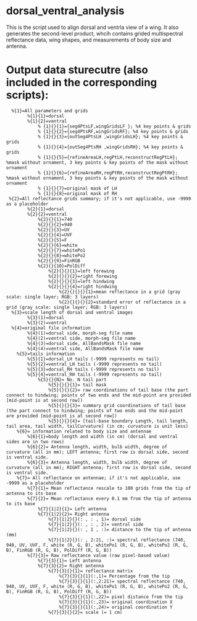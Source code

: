 # dorsal_ventral_analysis
 This is the script used to align dorsal and ventrla view of a wing. It also generates the second-level product, whcih contains grided multispectral reflectance data, wing shapes, and measurements of body size and antenna.
# Output data sturecutre (also included in the corresponding scripts):
      %{1}=All parameters and grids
            %{1}{1}=dorsal
            %{1}{2}=ventral
                % {1}{}{1}={seg4PtsLF,wingGridsLF }; %4 key points & grids
                % {1}{}{2}={seg4PtsRF,wingGridsRF}; %4 key points & grids
                % {1}{}{3}={outSeg4PtsLH ,wingGridsLH}; %4 key points & grids
                % {1}{}{4}={outSeg4PtsRH ,wingGridsRH}; %4 key points & grids
                % {1}{}{5}={refineAreaLH,regPtLH,reconstructRegPtLH}; %mask without ornament, 3 key points & key points of the mask without ornament
                % {1}{}{6}={refineAreaRH,regPtRH,reconstructRegPtRH}; %mask without ornament, 3 key points & key points of the mask without ornament
                % {1}{}{7}=original mask of LH
                % {1}{}{8}=original mask of RH
     %{2}=All reflectance grids summary; if it's not applicable, use -9999 as a placeholder
            %{2}{1}=dorsal
            %{2}{2}=ventral
                %{2}{}{1}=740
                %{2}{}{2}=940
                %{2}{}{3}=UV
                %{2}{}{4}=UVF
                %{2}{}{5}=F
                %{2}{}{6}=white
                %{2}{}{7}=whitePo1
                %{2}{}{8}=whitePo2
                %{2}{}{9}=FinRGB
                %{2}{}{10}=PolDiff
                    %{2}{}{}{1}=left forewing
                    %{2}{}{}{2}=right forewing
                    %{2}{}{}{3}=left hindwing
                    %{2}{}{}{4}=right hindwing
                        %{2}{}{}{}{1}=mean reflectance in a grid (gray scale: single layer; RGB: 3 layers)
                        %{2}{}{}{}{2}=standard error of reflectance in a grid (gray scale: single layer; RGB: 3 layers)
      %{3}=scale length of dorsal and ventral images
            %{3}(1)=dorsal
            %{3}(2)=ventral
      %{4}=original file information
            %{4}(1)=dorsal side, morph-seg file name
            %{4}(2)=ventral side, morph-seg file name
            %{4}(3)=dorsal side, AllBandsMask file name
            %{4}(4)=ventral side, AllBandsMask file name
        %{5}=tails information
            %{5}{1}=dorsal_LH tails (-9999 represents no tail)
            %{5}{2}=ventral_LH tails (-9999 represents no tail)
            %{5}{3}=dorsal_RH tails (-9999 represents no tail)
            %{5}{4}=ventral_RH tails (-9999 represents no tail)
                %{5}{}{N}= No. N tail part
                    %{5}{}{}{1}= tail mask
                    %{5}{}{}{2}= raw coordinations of tail base (the part connect to hindwing; points of two ends and the mid-point are provided [mid-point is at second row])
                    %{5}{}{}{3}= summary grid coordinations of tail base (the part connect to hindwing; points of two ends and the mid-point are provided [mid-point is at second row])
                    %{5}{}{}{4}= [tail-base boundary Length, tail length, tail area, tail width, tailCurvature] (in cm; curvature is unit less)
        %{6}= information related to body size and antennae
            %{6}{1}=body length and width (in cm) (dorsal and ventral sides are in two rows)
            %{6}{2}= Antenna length, width, bulb width, degree of curvature (all in mm); LEFT antenna; first row is dorsal side, second is ventral side.
            %{6}{3}= Antenna length, width, bulb width, degree of curvature (all in mm); RIGHT antenna; first row is dorsal side, second is ventral side.
        %{7}= All reflectance on antennae; if it's not applicable, use -9999 as a placeholder
            %{7}{1}= Mean reflectance rescale to 100 grids from the tip of antenna to its base
            %{7}{2}= Mean reflectance every 0.1 mm from the tip of antenna to its base
                %{7}{1|2}{1}= Left antenna
                %{7}{1|2}{2}= Right antenna
                    %{7}{1|2}{}(: , : , 1)= dorsal side
                    %{7}{1|2}{}(: , : , 2)= ventral side
                    %{7}{1|2}{}(: , 1 , :)= distance to the tip of antenna (mm)
                    %{7}{1|2}{}(: , 2:21, :)= spectral reflectance (740, 940, UV, UVF, F, white (R, G, B), whitePo1 (R, G, B), whitePo2 (R, G, B), FinRGB (R, G, B), PolDiff (R, G, B))
            %{7}{3}= Raw reflectance value (raw pixel-based value)
                %{7}{3}{1}= Left antenna
                %{7}{3}{2}= Right antenna
                    %{7}{3}{}{1}= reflectance matrix
                        %{7}{3}{}{1}(:,1)= Percentage from the tip
                        %{7}{3}{}{1}(:,2:21)= spectral reflectance (740, 940, UV, UVF, F, white (R, G, B), whitePo1 (R, G, B), whitePo2 (R, G, B), FinRGB (R, G, B), PolDiff (R, G, B))
                        %{7}{3}{}{1}(:,22)= pixel distance from the tip
                        %{7}{3}{}{1}(:,23)= original coordination X
                        %{7}{3}{}{1}(:,24)= original coordination Y
                    %{7}{3}{}{2}= scale (= 1 cm)

